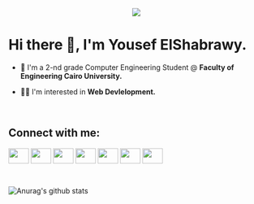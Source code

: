 <p align="center">
	<img src="bg.gif">
</p>

# Hi there 👋, I'm Yousef ElShabrawy.

- 🏫 I'm a 2-nd grade Computer Engineering Student @ **Faculty of Engineering Cairo University.**

- 👨‍💻 I'm interested in **Web Devlelopment.**



<br/>

## Connect with me:

<p align="left">
<a href="https://www.linkedin.com/in/yousef-elshabrawy-965a69197/" target="blank"><img align="center" src="https://cdn.jsdelivr.net/npm/simple-icons@3.0.1/icons/linkedin.svg" alt="" height="30" width="40" /></a>
<a href="https://codeforces.com/profile/yousefatefelshabrawy" target="blank"><img align="center" src="https://cdn.jsdelivr.net/npm/simple-icons@3.0.1/icons/codeforces.svg" alt="" height="30" width="40" /></a>
<a href="https://stackoverflow.com/users/12338114/yousef-elshabrawy?tab=profile" target="blank"><img align="center" src="https://cdn.jsdelivr.net/npm/simple-icons@3.0.1/icons/stackoverflow.svg" alt="" height="30" width="40" /></a>
<a href="https://www.facebook.com/profile.php?id=100009933968860" target="blank"><img align="center" src="https://cdn.jsdelivr.net/npm/simple-icons@3.0.1/icons/facebook.svg" alt="" height="30" width="40" /></a>
<a href=" https://www.instagram.com/s.h.a.b.r.a.w.y/" target="blank"><img align="center" src="https://cdn.jsdelivr.net/npm/simple-icons@3.0.1/icons/instagram.svg" alt="" height="30" width="40" /></a>
<a href="https://twitter.com/YousefElshabra2" target="blank"><img align="center" src="https://cdn.jsdelivr.net/npm/simple-icons@v3/icons/twitter.svg" alt="" height="30" width="40" /></a>
<a href="https://ask.fm/y_elshaprawy" target="blank"><img align="center" src="https://cdn.jsdelivr.net/npm/simple-icons@v3/icons/askfm.svg" alt="" height="30" width="40" /></a>
</p>
<br/>


![Anurag's github stats](https://github-readme-stats.vercel.app/api?username=YousefElshabrawy&show_icons=true&theme=radical)

</details>

[twitter]: https://twitter.com/YousefElshabra2
[instagram]: https://www.instagram.com/s.h.a.b.r.a.w.y/
[linkedin]: https://www.linkedin.com/in/yousef-elshabrawy-965a69197/
[askfm]: https://ask.fm/y_elshaprawy
[facebook]: https://www.facebook.com/profile.php?id=100009933968860
[codeforces]: https://codeforces.com/profile/yousefatefelshabrawy
